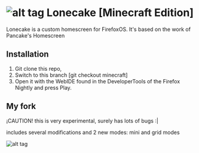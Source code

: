 # ![alt tag](http://pix.toile-libre.org/upload/original/1420143272.png) Lonecake [Minecraft Edition]

Lonecake is a custom homescreen for FirefoxOS. It's based on the work of Pancake's Homescreen

## Installation

1. Git clone this repo, 
2. Switch to this branch [git checkout minecraft]
3. Open it with the WebIDE found in the DeveloperTools of the Firefox Nightly and press Play.


## My fork

¡CAUTION! this is very experimental, surely has lots of bugs :|

includes several modifications and 2 new modes: mini and grid modes

![alt tag](http://pix.toile-libre.org/upload/original/1420143598.png)



